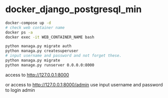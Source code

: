# docker_django_postgresql_min

~~~bash
docker-compose up -d
# check web container name
docker ps -a
docker exec -it WEB_CONTAINER_NAME bash

python managa.py migrate auth
python managa.py createsuperuser
# input username and password and not forget these.
python managa.py migrate
python manage.py runserver 0.0.0.0:8000
~~~

access to http://127.0.0.1:8000

or access to http://127.0.0.1:8000/admin
use input username and password to login admin 
